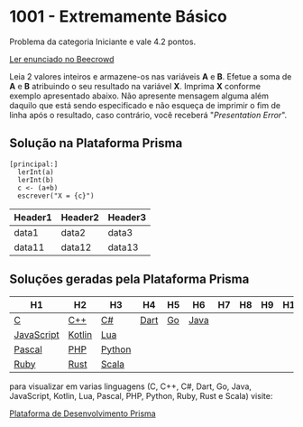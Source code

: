 # 1001 - Extremamente Básico

Problema da categoria Iniciante e vale 4.2 pontos.

[Ler enunciado no Beecrowd](https://www.beecrowd.com.br/judge/en/problems/view/1001)


Leia 2 valores inteiros e armazene-os nas variáveis **A** e **B**. Efetue a soma de **A** e **B** atribuindo o seu resultado na variável **X**. Imprima **X** conforme exemplo apresentado abaixo. Não apresente mensagem alguma além daquilo que está sendo especificado e não esqueça de imprimir o fim de linha após o resultado, caso contrário, você receberá "*Presentation Error*".

## Solução na Plataforma Prisma
``` 
[principal:]
  lerInt(a)
  lerInt(b)
  c <- (a+b)
  escrever("X = {c}")
```

|Header1 |Header2  | Header3|
--- | --- | ---|
|data1|data2|data3|
|data11|data12|data13|

## Soluções geradas pela Plataforma Prisma

| H1 | H2 | H3 | H4 | H5 | H6 | H7 | H8 | H9 | H10 | H11 | H12 | H13 | H14 | H15 |
 --- | --- | --- | --- | --- | --- | --- | --- | --- | --- | --- | --- | --- | --- | --- |
|[C](https://www.prisma.dev.br/tela-demo-transpilado.html?idDemo=1001&idTarget=1)|[C++](https://www.prisma.dev.br/tela-demo-transpilado.html?idDemo=1001&idTarget=2)|[C#](https://www.prisma.dev.br/tela-demo-transpilado.html?idDemo=1001&idTarget=3)|[Dart](https://www.prisma.dev.br/tela-demo-transpilado.html?idDemo=1001&idTarget=4)|[Go](https://www.prisma.dev.br/tela-demo-transpilado.html?idDemo=1001&idTarget=5)|[Java](https://www.prisma.dev.br/tela-demo-transpilado.html?idDemo=1001&idTarget=6)
|[JavaScript](https://www.prisma.dev.br/tela-demo-transpilado.html?idDemo=1001&idTarget=7)|[Kotlin](https://www.prisma.dev.br/tela-demo-transpilado.html?idDemo=1001&idTarget=8)|[Lua](https://www.prisma.dev.br/tela-demo-transpilado.html?idDemo=1001&idTarget=9)
|[Pascal](https://www.prisma.dev.br/tela-demo-transpilado.html?idDemo=1001&idTarget=10)|[PHP](https://www.prisma.dev.br/tela-demo-transpilado.html?idDemo=1001&idTarget=11)|[Python](https://www.prisma.dev.br/tela-demo-transpilado.html?idDemo=1001&idTarget=12)
|[Ruby](https://www.prisma.dev.br/tela-demo-transpilado.html?idDemo=1001&idTarget=13)|[Rust](https://www.prisma.dev.br/tela-demo-transpilado.html?idDemo=1001&idTarget=14)|[Scala](https://www.prisma.dev.br/tela-demo-transpilado.html?idDemo=1001&idTarget=15)|

para visualizar em varias linguagens (C, C++, C#, Dart, Go, Java, JavaScript, Kotlin, Lua, Pascal, PHP, Python, Ruby, Rust e Scala) visite:

[Plataforma de Desenvolvimento Prisma](https://www.prisma.dev.br/tela-demo.html?idDemo=1001)
